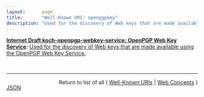 ```yaml
---
layout:      page
title:       "Well-Known URI: openpgpkey"
description: "Used for the discovery of Web keys that are made available using the OpenPGP Web Key Service."
---
```


**[Internet Draft koch-openpgp-webkey-service: OpenPGP Web Key Service](/specs/IETF/I-D/koch-openpgp-webkey-service "This specification describes a service to locate OpenPGP keys by mail address using a Web service and the HTTPS protocol.  It also provides a method for secure communication between the key owner and the mail provider to publish and revoke the public key."):** [Used for the discovery of Web keys that are made available using the OpenPGP Web Key Service.](http://tools.ietf.org/html/draft-koch-openpgp-webkey-service#section-3 "Read documentation for Well-Known URI &#34;openpgpkey&#34;")

<br/>
<hr/>

<p style="float : left"><a href="openpgpkey.json" title="JSON representing this particular Web Concept">JSON</a></p>
<p style="text-align: right">Return to list of all ( <a href="../well-known-uris">Well-Known URIs</a> | <a href="../">Web Concepts</a> )</p>
